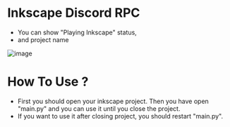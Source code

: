 # Inkscape Discord RPC
- You can show "Playing Inkscape" status,
- and project name

![image](https://user-images.githubusercontent.com/81747015/211190173-10319555-9ede-4d56-bff2-155f6009f456.png)

# How To Use ?
- First you should open your inkscape project. Then you have open "main.py" and you can use it until you close the project.
- If you want to use it after closing project, you should restart "main.py".
